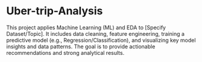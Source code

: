 # Uber-trip-Analysis
This project applies Machine Learning (ML) and EDA to [Specify Dataset/Topic]. It includes data cleaning, feature engineering, training a predictive model (e.g., Regression/Classification), and visualizing key model insights and data patterns. The goal is to provide actionable recommendations and strong analytical results.
